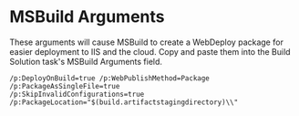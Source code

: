 # MSBuild Arguments #
These arguments will cause MSBuild to create a WebDeploy package for easier
deployment to IIS and the cloud. Copy and paste them into the Build Solution
task's MSBuild Arguments field.

```
/p:DeployOnBuild=true /p:WebPublishMethod=Package /p:PackageAsSingleFile=true 
/p:SkipInvalidConfigurations=true /p:PackageLocation="$(build.artifactstagingdirectory)\\"
```